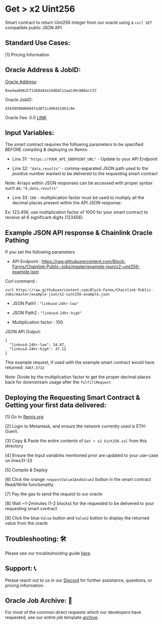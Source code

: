 # Get > x2 Uint256
Smart contract to return Uint256 integer from our oracle using a `curl GET` compatible public JSON API.

## Standard Use Cases:
[1] Pricing Information

## Oracle Address & JobID:
[Oracle Address](https://goerli.etherscan.io/address/0xedaa6962Cf1368a92e244DdC11aaC49c0A0acC37): 
```
0xedaa6962Cf1368a92e244DdC11aaC49c0A0acC37
```
Oracle JobID: 
```
d3439590d6b047a38f1cd984154b1c0e
```
Oracle Fee: 0.0 [LINK](https://goerli.etherscan.io/token/0x326C977E6efc84E512bB9C30f76E30c160eD06FB)

## Input Variables:
The smart contract requires the following parameters to be specified BEFORE compiling & deploying on Remix:

* Line 31: `"https://YOUR_API_ENDPOINT_URL"` - Update to your API Endpoint

* Line 32: `"data,results"` - comma-separated JSON path used to the positive number wanted to be delivered to the requesting smart contract

Note: Arrays within JSON responses can be accessed with proper syntax such as: `"0,data,results"`

* Line 33: `100` - multiplication factor must be used to multiply all the decimal places present within the API JSON response:

Ex: 123.456, use multiplication factor of 1000 for your smart contract to receive all 6 significant digits (123456).

## Example JSON API response & Chainlink Oracle Pathing
If you set the following parameters

* API Endpoint : https://raw.githubusercontent.com/Block-Farms/Chainlink-Public-Jobs/master/example-json/x2-uint256-example.json

Curl command : 
```
curl https://raw.githubusercontent.com/Block-Farms/Chainlink-Public-Jobs/master/example-json/x2-uint256-example.json
```

* JSON Path1 : `"linkusd-24hr-low"`

* JSON Path2 : `"linkusd-24hr-high"`

* Multiplication factor : 100

JSON API Output:
```
{
  "linkusd-24hr-low": 34.87,
  "linkusd-24hr-high": 37.12
}
```
This example request, if used with the example smart contract would have returned: `3487,3712`

Note: Divide by the multiplication factor to get the proper decimal places back for downstream usage after the `fulfillRequest`

## Deploying the Requesting Smart Contract & Getting your first data delivered:
[1] Go to [Remix.org](https://remix.ethereum.org/)

[2] Login to Metamask, and ensure the network currently used is ETH-Goerli.

[3] Copy & Paste the entire contents of `Get > x2 Uint256.sol` from this directory

[4] Ensure the Input variables mentioned prior are updated to your use-case on lines31-33

[5] Compile & Deploy

[6] Click the orange `requestValue1AndValue2` button in the smart contract Read/Write functionality

[7] Pay the gas to send the request to our oracle

[8] Wait ~1-2minutes (1-2 blocks) for the requested to be delivered to your requesting smart contract

[9] Click the blue `Value` button and `Value2` button to display the returned value from the oracle

## Troubleshooting: :hammer_and_wrench:
Please see our troubleshooting guide [here](https://github.com/Block-Farms/Chainlink-Public-Jobs/blob/master/README.md#troubleshooting).

## Support: :telephone_receiver:
Please reach out to us in our [Discord](https://discord.gg/PgxRVrDUm7) for further assistance, questions, or pricing information.

## Oracle Job Archive: :scroll:
For most of the common direct requests which our developers have requested, see our entire job template [archive](https://github.com/Block-Farms/Chainlink-Job-Spec-Template-Smart-Contract-Archive/tree/main/2_Direct_Request).
